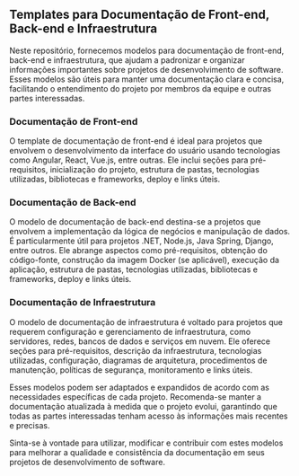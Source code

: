 Templates para Documentação de Front-end, Back-end e Infraestrutura
-------------------------------------------------------------------

Neste repositório, fornecemos modelos para documentação de front-end, back-end e infraestrutura, que ajudam a padronizar e organizar informações importantes sobre projetos de desenvolvimento de software. Esses modelos são úteis para manter uma documentação clara e concisa, facilitando o entendimento do projeto por membros da equipe e outras partes interessadas.

### Documentação de Front-end

O template de documentação de front-end é ideal para projetos que envolvem o desenvolvimento da interface do usuário usando tecnologias como Angular, React, Vue.js, entre outras. Ele inclui seções para pré-requisitos, inicialização do projeto, estrutura de pastas, tecnologias utilizadas, bibliotecas e frameworks, deploy e links úteis.

### Documentação de Back-end

O modelo de documentação de back-end destina-se a projetos que envolvem a implementação da lógica de negócios e manipulação de dados. É particularmente útil para projetos .NET, Node.js, Java Spring, Django, entre outros. Ele abrange aspectos como pré-requisitos, obtenção do código-fonte, construção da imagem Docker (se aplicável), execução da aplicação, estrutura de pastas, tecnologias utilizadas, bibliotecas e frameworks, deploy e links úteis.

### Documentação de Infraestrutura

O modelo de documentação de infraestrutura é voltado para projetos que requerem configuração e gerenciamento de infraestrutura, como servidores, redes, bancos de dados e serviços em nuvem. Ele oferece seções para pré-requisitos, descrição da infraestrutura, tecnologias utilizadas, configuração, diagramas de arquitetura, procedimentos de manutenção, políticas de segurança, monitoramento e links úteis.

Esses modelos podem ser adaptados e expandidos de acordo com as necessidades específicas de cada projeto. Recomenda-se manter a documentação atualizada à medida que o projeto evolui, garantindo que todas as partes interessadas tenham acesso às informações mais recentes e precisas.

Sinta-se à vontade para utilizar, modificar e contribuir com estes modelos para melhorar a qualidade e consistência da documentação em seus projetos de desenvolvimento de software.